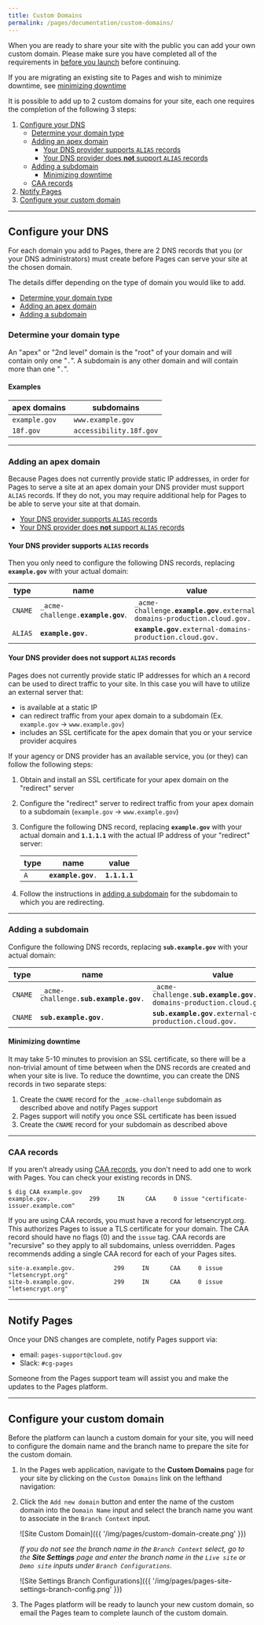 ```yaml
---
title: Custom Domains
permalink: /pages/documentation/custom-domains/
---
```


When you are ready to share your site with the public you can add your own custom domain. Please make sure you have completed all of the requirements in [before you launch](/pages/documentation/before-you-launch#requirements) before continuing.

If you are migrating an existing site to Pages and wish to minimize downtime, see [minimizing downtime](#minimizing-downtime)

It is possible to add up to 2 custom domains for your site, each one requires the completion of the following 3 steps:

1. [Configure your DNS](#configure-your-dns)
   - [Determine your domain type](#determine-your-domain-type)
   - [Adding an apex domain](#adding-an-apex-domain)
     - [Your DNS provider supports `ALIAS` records](#your-dns-provider-supports-alias-records)
     - [Your DNS provider does **not** support `ALIAS` records](#your-dns-provider-does-not-support-alias-records)
   - [Adding a subdomain](#adding-a-subdomain)
     - [Minimizing downtime](#minimizing-downtime)
   - [CAA records](#caa-records)
2. [Notify Pages](#notify-pages)
3. [Configure your custom domain](#configure-your-custom-domain)

---

## Configure your DNS

For each domain you add to Pages, there are 2 DNS records that you (or your DNS administrators) must create before Pages can serve your site at the chosen domain.

The details differ depending on the type of domain you would like to add.

- [Determine your domain type](#determine-your-domain-type)
- [Adding an apex domain](#adding-an-apex-domain)
- [Adding a subdomain](#adding-a-subdomain)

### Determine your domain type

An "apex" or "2nd level" domain is the "root" of your domain and will contain only one "`.`". A subdomain is any other domain and will contain more than one "`.`".

#### Examples

| apex domains  | subdomains              |
| ------------- | ----------------------- |
| `example.gov` | `www.example.gov`       |
| `18f.gov`     | `accessibility.18f.gov` |

---

### Adding an apex domain

Because Pages does not currently provide static IP addresses, in order for Pages to serve a site at an apex domain your DNS provider must support `ALIAS` records. If they do not, you may require additional help for Pages to be able to serve your site at that domain.

- [Your DNS provider supports `ALIAS` records](#your-dns-provider-supports-alias-records)
- [Your DNS provider does **not** support `ALIAS` records](#your-dns-provider-does-not-support-alias-records)

#### Your DNS provider supports `ALIAS` records

Then you only need to configure the following DNS records, replacing **`example.gov`** with your actual domain:

| type    | name                                 | value                                                                        |
| ------- | ------------------------------------ | ---------------------------------------------------------------------------- |
| `CNAME` | `_acme-challenge.`**`example.gov`**. | `_acme-challenge.`**`example.gov`**`.external-domains-production.cloud.gov.` |
| `ALIAS` | **`example.gov`**`.`                 | **`example.gov`**`.external-domains-production.cloud.gov.`                   |

#### Your DNS provider does **not** support `ALIAS` records

Pages does not currently provide static IP addresses for which an `A` record can be used to direct traffic to your site. In this case you will have to utilize an external server that:

- is available at a static IP
- can redirect traffic from your apex domain to a subdomain (Ex. `example.gov` -> `www.example.gov`)
- includes an SSL certificate for the apex domain that you or your service provider acquires

If your agency or DNS provider has an available service, you (or they) can follow the following steps:

1. Obtain and install an SSL certificate for your apex domain on the "redirect" server
2. Configure the "redirect" server to redirect traffic from your apex domain to a subdomain (`example.gov` -> `www.example.gov`)
3. Configure the following DNS record, replacing **`example.gov`** with your actual domain and **`1.1.1.1`** with the actual IP address of your "redirect" server:

   | type | name                 | value         |
   | ---- | -------------------- | ------------- |
   | `A`  | **`example.gov`**`.` | **`1.1.1.1`** |

4. Follow the instructions in [adding a subdomain](#adding-a-subdomain) for the subdomain to which you are redirecting.

---

### Adding a subdomain

Configure the following DNS records, replacing **`sub.example.gov`** with your actual domain:

| type    | name                                       | value                                                                            |
| ------- | ------------------------------------------ | -------------------------------------------------------------------------------- |
| `CNAME` | `_acme-challenge.`**`sub.example.gov`**`.` | `_acme-challenge.`**`sub.example.gov`**`.external-domains-production.cloud.gov.` |
| `CNAME` | **`sub.example.gov`**`.`                   | **`sub.example.gov`**`.external-domains-production.cloud.gov.`                   |

#### Minimizing downtime

It may take 5-10 minutes to provision an SSL certificate, so there will be a non-trivial amount of time between when the DNS records are created and when your site is live. To reduce the downtime, you can create the DNS records in two separate steps:

1. Create the `CNAME` record for the `_acme-challenge` subdomain as described above and notify Pages support
2. Pages support will notify you once SSL certificate has been issued
3. Create the `CNAME` record for your subdomain as described above

---

### CAA records

If you aren't already using [CAA records](https://en.wikipedia.org/wiki/DNS_Certification_Authority_Authorization), you don't need to add one to work with Pages. You can check your existing records in DNS.

```shell
$ dig CAA example.gov
example.gov.           299     IN      CAA     0 issue "certificate-issuer.example.com"
```

If you are using CAA records, you must have a record for letsencrypt.org. This authorizes Pages to issue a TLS certificate for your domain. The CAA record should have no flags (0) and the `issue` tag. CAA records are "recursive" so they apply to all subdomains, unless overridden. Pages recommends adding a single CAA record for each of your Pages sites.

```shell
site-a.example.gov.           299     IN      CAA     0 issue "letsencrypt.org"
site-b.example.gov.           299     IN      CAA     0 issue "letsencrypt.org"
```

---

## Notify Pages

Once your DNS changes are complete, notify Pages support via:

- email: `pages-support@cloud.gov`
- Slack: `#cg-pages`

Someone from the Pages support team will assist you and make the updates to the Pages platform.

---

## Configure your custom domain

Before the platform can launch a custom domain for your site, you will need to configure the domain name and the branch name to prepare the site for the custom domain.

1. In the Pages web application, navigate to the **Custom Domains** page for your site by clicking on the `Custom Domains` link on the lefthand navigation:

2. Click the `Add new domain` button and enter the name of the custom domain into the `Domain Name` input and select the branch name you want to associate in the `Branch Context` input.

   ![Site Custom Domain]({{ '/img/pages/custom-domain-create.png' }})

   _If you do not see the branch name in the `Branch Context` select, go to the **Site Settings** page and enter the branch name in the `Live site` or `Demo site` inputs under `Branch Configurations`._

   ![Site Settings Branch Configurations]({{ '/img/pages/pages-site-settings-branch-config.png' }})

3. The Pages platform will be ready to launch your new custom domain, so email the Pages team to complete launch of the custom domain.
